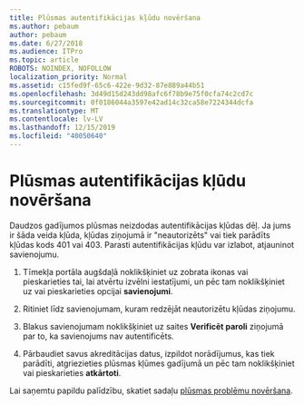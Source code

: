 ```yaml
---
title: Plūsmas autentifikācijas kļūdu novēršana
ms.author: pebaum
author: pebaum
ms.date: 6/27/2018
ms.audience: ITPro
ms.topic: article
ROBOTS: NOINDEX, NOFOLLOW
localization_priority: Normal
ms.assetid: c15fed9f-65c6-422e-9d32-87e889a44b51
ms.openlocfilehash: 3d49d15d243dd98afc6f78b9e75f0cfa74c2cd7c
ms.sourcegitcommit: 0f0186044a3597e42ad14c32ca58e7224344dcfa
ms.translationtype: MT
ms.contentlocale: lv-LV
ms.lasthandoff: 12/15/2019
ms.locfileid: "40050640"
---
```

# <a name="troubleshoot-flow-authentication-errors"></a>Plūsmas autentifikācijas kļūdu novēršana

Daudzos gadījumos plūsmas neizdodas autentifikācijas kļūdas dēļ. Ja jums ir šāda veida kļūda, kļūdas ziņojumā ir "neautorizēts" vai tiek parādīts kļūdas kods 401 vai 403. Parasti autentifikācijas kļūdu var izlabot, atjauninot savienojumu.
  
1. Tīmekļa portāla augšdaļā noklikšķiniet uz zobrata ikonas vai pieskarieties tai, lai atvērtu izvēlni iestatījumi, un pēc tam noklikšķiniet uz vai pieskarieties opcijai **savienojumi**.
    
2. Ritiniet līdz savienojumam, kuram redzējāt neautorizētu kļūdas ziņojumu.
    
3. Blakus savienojumam noklikšķiniet uz saites **Verificēt paroli** ziņojumā par to, ka savienojums nav autentificēts. 
    
4. Pārbaudiet savus akreditācijas datus, izpildot norādījumus, kas tiek parādīti, atgriezieties plūsmas kļūmes gadījumā un pēc tam noklikšķiniet vai pieskarieties **atkārtoti**.
    
Lai saņemtu papildu palīdzību, skatiet sadaļu [plūsmas problēmu novēršana](https://go.microsoft.com/fwlink/?linkid=872110).
  

